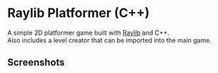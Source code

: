 # Raylib Platformer (C++)

A simple 2D platformer game built with [Raylib](https://www.raylib.com/) and C++.  
Also includes a level creator that can be imported into the main game.

## Screenshots
